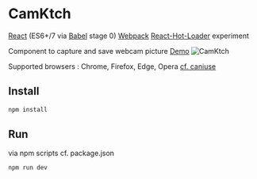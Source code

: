 # CamKtch

[React](https://facebook.github.io/react/) (ES6+/7 via [Babel](https://babeljs.io/) stage 0) [Webpack](http://webpack.github.io) [React-Hot-Loader](https://github.com/gaearon/react-hot-loader) experiment

Component to capture and save webcam picture [Demo](http://www.rxlabz.com/labz/camktch)
![CamKtch](https://www.evernote.com/l/AAHAh5qla-RLB6g-brj9ADA-7Xb98PoWjxgB/image.png)

Supported browsers : Chrome, Firefox, Edge, Opera [cf. caniuse](http://caniuse.com/#search=getUserMedia)

## Install

```bash
npm install
```

## Run

via npm scripts cf. package.json 

```bash
npm run dev
```

